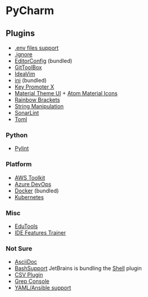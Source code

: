 # PyCharm
## Plugins
* [.​env files support](https://plugins.jetbrains.com/plugin/9525--env-files-support)
* [.ignore](https://plugins.jetbrains.com/plugin/7495--ignore)
* [EditorConfig](https://plugins.jetbrains.com/plugin/7294-editorconfig) (bundled)
* [GitToolBox](https://plugins.jetbrains.com/plugin/7499-gittoolbox)
* [IdeaVim](https://plugins.jetbrains.com/plugin/164-ideavim)
* [ini](https://plugins.jetbrains.com/plugin/6981-ini) (bundled)
* [Key Promoter X](https://plugins.jetbrains.com/plugin/9792-key-promoter-x)
* [Material Theme UI](https://plugins.jetbrains.com/plugin/8006-material-theme-ui) + [Atom Material Icons](https://plugins.jetbrains.com/plugin/10044-atom-material-icons)
* [Rainbow Brackets](https://plugins.jetbrains.com/plugin/10080-rainbow-brackets)
* [String Manipulation](https://plugins.jetbrains.com/plugin/2162-string-manipulation)
* [SonarLint](https://plugins.jetbrains.com/plugin/7973-sonarlint)
* [Toml](https://plugins.jetbrains.com/plugin/8195-toml)

### Python
* [Pylint](https://plugins.jetbrains.com/plugin/11084-pylint)

### Platform
* [AWS Toolkit](https://plugins.jetbrains.com/plugin/11349-aws-toolkit)
* [Azure DevOps](https://plugins.jetbrains.com/plugin/7981-azure-devops)
* [Docker](https://plugins.jetbrains.com/plugin/7724-docker) (bundled)
* [Kubernetes](https://plugins.jetbrains.com/plugin/10485-kubernetes)

### Misc
* [EduTools](https://plugins.jetbrains.com/plugin/10081-edutools)
* [IDE Features Trainer](https://plugins.jetbrains.com/plugin/8554-ide-features-trainer)

### Not Sure
* [AsciiDoc](https://plugins.jetbrains.com/plugin/7391-asciidoc)
* [BashSupport](https://plugins.jetbrains.com/plugin/4230-bashsupport)
  JetBrains is bundling the [Shell](https://plugins.jetbrains.com/plugin/13122-shell-script) plugin 
* [CSV Plugin](https://plugins.jetbrains.com/plugin/10037-csv-plugin)
* [Grep Console](https://plugins.jetbrains.com/plugin/7125-grep-console)
* [YAML/Ansible support](https://plugins.jetbrains.com/plugin/7792-yaml-ansible-support)
<!--stackedit_data:
eyJoaXN0b3J5IjpbLTU4NzczNjgwOCwxNjAzMjE1NTMsMjUxNj
k0NDc4LDIwMTg5NTk5NiwtMzEyNzA5OTkxLDc4MDEyNzA3LC05
MDkwNTc5MDFdfQ==
-->
